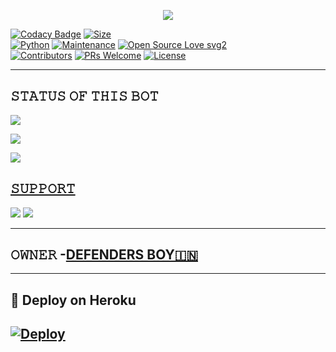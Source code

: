 <p align="center">
  <img src="https://telegra.ph/file/e28a5aa28261d39339a1e.jpg">
</p>


[![Codacy Badge](https://api.codacy.com/project/badge/Grade/f7c51539e67b483bb8d7749acca51d3a)](https://app.codacy.com/gh/dangerousjatt/SpamBot-2.0?utm_source=github.com&utm_medium=referral&utm_content=dangerousjatt/SpamBot-2.0&utm_campaign=Badge_Grade_Settings)
[![Size](https://img.shields.io/github/repo-size/dangerousjatt/SpamBot-2.0?style=flat-square&color=green)](https://github.com/dangerousjatt/SpamBot-2.0/)   
[![Python](https://img.shields.io/badge/Python-v3.9-blue)](https://www.python.org/)
[![Maintenance](https://img.shields.io/badge/Maintained%3F-yes-green.svg)](https://github.com/dangerousjatt/SpamBot-2.0/graphs/commit-activity)
[![Open Source Love svg2](https://badges.frapsoft.com/os/v2/open-source.svg?v=103)](https://github.com/dangerousjatt/SpamBot-2.0)   
[![Contributors](https://img.shields.io/github/contributors/dangerousjatt/SpamBot-2.0?style=flat-square&color=green)](https://github.com/dangerousjatt/SpamBot-2.0/graphs/contributors)
[![PRs Welcome](https://img.shields.io/badge/PRs-welcome-brightgreen.svg?style=flat-square)](https://makeapullrequest.com)
[![License](https://img.shields.io/badge/License-AGPL-blue)](https://github.com/dangerousjatt/SpamBot-2.0/blob/main/LICENSE)

----

## 𝚂𝚃𝙰𝚃𝚄𝚂 𝙾𝙵 𝚃𝙷𝙸𝚂 𝙱𝙾𝚃 
<p align="left"><a href="https://github.com/dangerousjatt/SpamBot-2.0/network/members"><img src="https://img.shields.io/github/forks/dangerousjatt/SpamBot-2.0?label=Forks&logoColor=Black&style=social"></a><p align="left"><a href="https://github.com/dangerousjatt/SpamBot-2.0/stargazers"><img src="https://img.shields.io/github/stars/dangerousjatt/SpamBot-2.0?logoColor=Blue&style=social"></a><p align="left"><a href="https://github.com/dangerousjatt/SpamBot-2.0"></a><p align="left"><a href="https://github.com/dangerousjatt/SpamBot-2.0?"><img src="https://img.shields.io/github/last-commit/dangerousjatt/SpamBot-2.0?style=plastic"></

-------------------------------------------------

## 𝚂𝚄𝙿𝙿𝙾𝚁𝚃 
                          
<a href="https://t.me/MAHADEV_TORNADO_SPAM_BOT"><img src="https://img.shields.io/badge/Join-SUPPORT%20GROUP-red.svg?logo=Telegram"></a>
<a href="https://t.me/MAHADEV_TORNADO_NETWORK"><img src="https://img.shields.io/badge/Join-SUPPORT%20CHANNEL-red.svg?logo=Telegram"></a>

-------------------------------------------------
## 𝙾𝚆𝙽𝙴𝚁 -[DEFENDERS BOY🇮🇳](https://t.me/TANDAV_X_MAHADEV_BAM_BHOLE)
-------------------------------------------------

## 🚀 Deploy on Heroku 
[![Deploy](https://www.herokucdn.com/deploy/button.svg)](https://heroku.com/deploy?template=https://github.com/MAHADEV-TORNADO/MAHADEV-TORNADO-SPAM-BOT.git)
------------------------------------------------

